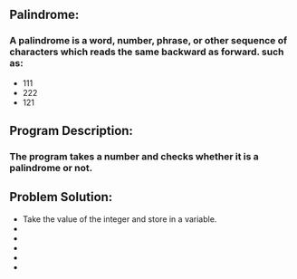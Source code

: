 ## Palindrome:
### A palindrome is a word, number, phrase, or other sequence of characters which reads the same backward as forward. such as: 
- 111
- 222
- 121

## Program Description: 
### The program takes a number and checks whether it is a palindrome or not.

## Problem Solution:
- Take the value of the integer and store in a variable.
-
-
-
-
-
